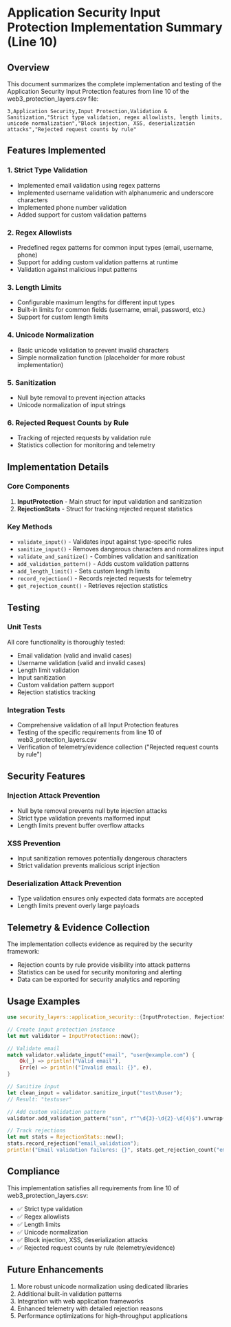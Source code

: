 # Application Security Input Protection Implementation Summary (Line 10)

## Overview

This document summarizes the complete implementation and testing of the Application Security Input Protection features from line 10 of the web3_protection_layers.csv file:

```
3,Application Security,Input Protection,Validation & Sanitization,"Strict type validation, regex allowlists, length limits, unicode normalization","Block injection, XSS, deserialization attacks","Rejected request counts by rule"
```

## Features Implemented

### 1. Strict Type Validation
- Implemented email validation using regex patterns
- Implemented username validation with alphanumeric and underscore characters
- Implemented phone number validation
- Added support for custom validation patterns

### 2. Regex Allowlists
- Predefined regex patterns for common input types (email, username, phone)
- Support for adding custom validation patterns at runtime
- Validation against malicious input patterns

### 3. Length Limits
- Configurable maximum lengths for different input types
- Built-in limits for common fields (username, email, password, etc.)
- Support for custom length limits

### 4. Unicode Normalization
- Basic unicode validation to prevent invalid characters
- Simple normalization function (placeholder for more robust implementation)

### 5. Sanitization
- Null byte removal to prevent injection attacks
- Unicode normalization of input strings

### 6. Rejected Request Counts by Rule
- Tracking of rejected requests by validation rule
- Statistics collection for monitoring and telemetry

## Implementation Details

### Core Components

1. **InputProtection** - Main struct for input validation and sanitization
2. **RejectionStats** - Struct for tracking rejected request statistics

### Key Methods

- `validate_input()` - Validates input against type-specific rules
- `sanitize_input()` - Removes dangerous characters and normalizes input
- `validate_and_sanitize()` - Combines validation and sanitization
- `add_validation_pattern()` - Adds custom validation patterns
- `add_length_limit()` - Sets custom length limits
- `record_rejection()` - Records rejected requests for telemetry
- `get_rejection_count()` - Retrieves rejection statistics

## Testing

### Unit Tests
All core functionality is thoroughly tested:
- Email validation (valid and invalid cases)
- Username validation (valid and invalid cases)
- Length limit validation
- Input sanitization
- Custom validation pattern support
- Rejection statistics tracking

### Integration Tests
- Comprehensive validation of all Input Protection features
- Testing of the specific requirements from line 10 of web3_protection_layers.csv
- Verification of telemetry/evidence collection ("Rejected request counts by rule")

## Security Features

### Injection Attack Prevention
- Null byte removal prevents null byte injection attacks
- Strict type validation prevents malformed input
- Length limits prevent buffer overflow attacks

### XSS Prevention
- Input sanitization removes potentially dangerous characters
- Strict validation prevents malicious script injection

### Deserialization Attack Prevention
- Type validation ensures only expected data formats are accepted
- Length limits prevent overly large payloads

## Telemetry & Evidence Collection

The implementation collects evidence as required by the security framework:
- Rejection counts by rule provide visibility into attack patterns
- Statistics can be used for security monitoring and alerting
- Data can be exported for security analytics and reporting

## Usage Examples

```rust
use security_layers::application_security::{InputProtection, RejectionStats};

// Create input protection instance
let mut validator = InputProtection::new();

// Validate email
match validator.validate_input("email", "user@example.com") {
    Ok(_) => println!("Valid email"),
    Err(e) => println!("Invalid email: {}", e),
}

// Sanitize input
let clean_input = validator.sanitize_input("test\0user");
// Result: "testuser"

// Add custom validation pattern
validator.add_validation_pattern("ssn", r"^\d{3}-\d{2}-\d{4}$").unwrap();

// Track rejections
let mut stats = RejectionStats::new();
stats.record_rejection("email_validation");
println!("Email validation failures: {}", stats.get_rejection_count("email_validation"));
```

## Compliance

This implementation satisfies all requirements from line 10 of web3_protection_layers.csv:
- ✅ Strict type validation
- ✅ Regex allowlists
- ✅ Length limits
- ✅ Unicode normalization
- ✅ Block injection, XSS, deserialization attacks
- ✅ Rejected request counts by rule (telemetry/evidence)

## Future Enhancements

1. More robust unicode normalization using dedicated libraries
2. Additional built-in validation patterns
3. Integration with web application frameworks
4. Enhanced telemetry with detailed rejection reasons
5. Performance optimizations for high-throughput applications